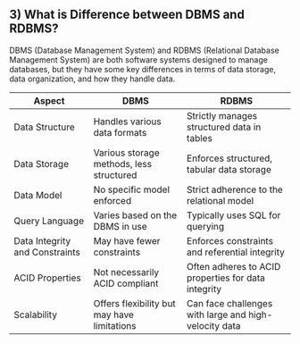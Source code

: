 ## 3) What is Difference between DBMS and RDBMS?

DBMS (Database Management System) and RDBMS (Relational Database Management System) are both software systems designed to manage databases, but they have some key differences in terms of data storage, data organization, and how they handle data.

| Aspect                                      | DBMS                                      | RDBMS                                      |
|--------------------------------------------|------------------------------------------|--------------------------------------------|
| Data Structure                             | Handles various data formats              | Strictly manages structured data in tables  |
| Data Storage                               | Various storage methods, less structured | Enforces structured, tabular data storage   |
| Data Model                                 | No specific model enforced                | Strict adherence to the relational model  |
| Query Language                             | Varies based on the DBMS in use          | Typically uses SQL for querying            |
| Data Integrity and Constraints              | May have fewer constraints               | Enforces constraints and referential integrity |
| ACID Properties                            | Not necessarily ACID compliant            | Often adheres to ACID properties for data integrity |
| Scalability                                | Offers flexibility but may have limitations | Can face challenges with large and high-velocity data |